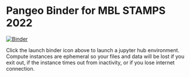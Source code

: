 # Pangeo Binder for MBL STAMPS 2022

[![Binder](https://aws-uswest2-binder.pangeo.io/badge_logo.svg)](https://aws-uswest2-binder.pangeo.io/v2/gh/taylorreiter/stamps2022-binder/main)

Click the launch binder icon above to launch a jupyter hub environment.
Compute instances are ephemeral so your files and data will be lost if you exit out, if the instance times out from inactivity, or if you lose internet connection.
